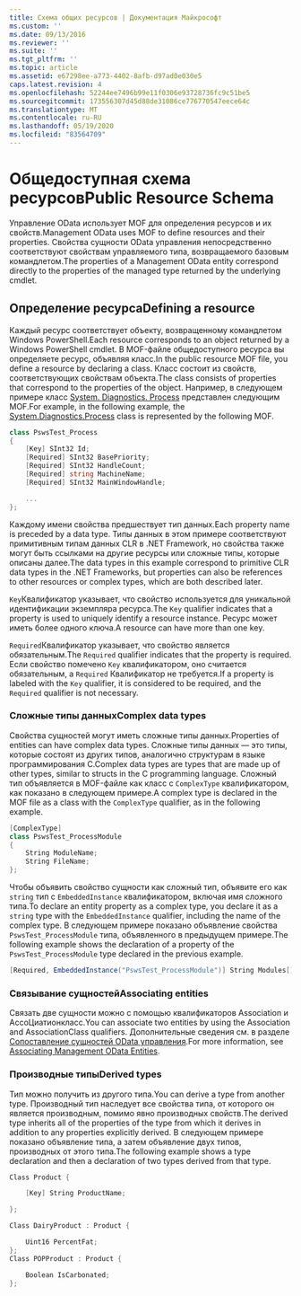 ```yaml
---
title: Схема общих ресурсов | Документация Майкрософт
ms.custom: ''
ms.date: 09/13/2016
ms.reviewer: ''
ms.suite: ''
ms.tgt_pltfrm: ''
ms.topic: article
ms.assetid: e67298ee-a773-4402-8afb-d97ad0e030e5
caps.latest.revision: 4
ms.openlocfilehash: 52244ee7496b99e11f0306e93728736fc9c51be5
ms.sourcegitcommit: 173556307d45d88de31086ce776770547eece64c
ms.translationtype: MT
ms.contentlocale: ru-RU
ms.lasthandoff: 05/19/2020
ms.locfileid: "83564709"
---
```

# <a name="public-resource-schema"></a><span data-ttu-id="3a8ee-102">Общедоступная схема ресурсов</span><span class="sxs-lookup"><span data-stu-id="3a8ee-102">Public Resource Schema</span></span>

<span data-ttu-id="3a8ee-103">Управление OData использует MOF для определения ресурсов и их свойств.</span><span class="sxs-lookup"><span data-stu-id="3a8ee-103">Management OData uses MOF to define resources and their properties.</span></span> <span data-ttu-id="3a8ee-104">Свойства сущности OData управления непосредственно соответствуют свойствам управляемого типа, возвращаемого базовым командлетом.</span><span class="sxs-lookup"><span data-stu-id="3a8ee-104">The properties of a Management OData entity correspond directly to the properties of the managed type returned by the underlying cmdlet.</span></span>

## <a name="defining-a-resource"></a><span data-ttu-id="3a8ee-105">Определение ресурса</span><span class="sxs-lookup"><span data-stu-id="3a8ee-105">Defining a resource</span></span>

<span data-ttu-id="3a8ee-106">Каждый ресурс соответствует объекту, возвращенному командлетом Windows PowerShell.</span><span class="sxs-lookup"><span data-stu-id="3a8ee-106">Each resource corresponds to an object returned by a Windows PowerShell cmdlet.</span></span> <span data-ttu-id="3a8ee-107">В MOF-файле общедоступного ресурса вы определяете ресурс, объявляя класс.</span><span class="sxs-lookup"><span data-stu-id="3a8ee-107">In the public resource MOF file, you define a resource by declaring a class.</span></span> <span data-ttu-id="3a8ee-108">Класс состоит из свойств, соответствующих свойствам объекта.</span><span class="sxs-lookup"><span data-stu-id="3a8ee-108">The class consists of properties that correspond to the properties of the object.</span></span> <span data-ttu-id="3a8ee-109">Например, в следующем примере класс [System. Diagnostics. Process](/dotnet/api/System.Diagnostics.Process) представлен следующим MOF.</span><span class="sxs-lookup"><span data-stu-id="3a8ee-109">For example, in the following example, the [System.Diagnostics.Process](/dotnet/api/System.Diagnostics.Process) class is represented by the following MOF.</span></span>

```csharp
class PswsTest_Process
{
    [Key] SInt32 Id;
    [Required] SInt32 BasePriority;
    [Required] SInt32 HandleCount;
    [Required] string MachineName;
    [Required] SInt32 MainWindowHandle;

    ...
};
```

<span data-ttu-id="3a8ee-110">Каждому имени свойства предшествует тип данных.</span><span class="sxs-lookup"><span data-stu-id="3a8ee-110">Each property name is preceded by a data type.</span></span> <span data-ttu-id="3a8ee-111">Типы данных в этом примере соответствуют примитивным типам данных CLR в .NET Framework, но свойства также могут быть ссылками на другие ресурсы или сложные типы, которые описаны далее.</span><span class="sxs-lookup"><span data-stu-id="3a8ee-111">The data types in this example correspond to primitive CLR data types in the .NET Frameworks, but properties can also be references to other resources or complex types, which are both described later.</span></span>

<span data-ttu-id="3a8ee-112">`Key`Квалификатор указывает, что свойство используется для уникальной идентификации экземпляра ресурса.</span><span class="sxs-lookup"><span data-stu-id="3a8ee-112">The `Key` qualifier indicates that a property is used to uniquely identify a resource instance.</span></span> <span data-ttu-id="3a8ee-113">Ресурс может иметь более одного ключа.</span><span class="sxs-lookup"><span data-stu-id="3a8ee-113">A resource can have more than one key.</span></span>

<span data-ttu-id="3a8ee-114">`Required`Квалификатор указывает, что свойство является обязательным.</span><span class="sxs-lookup"><span data-stu-id="3a8ee-114">The `Required` qualifier indicates that the property is required.</span></span> <span data-ttu-id="3a8ee-115">Если свойство помечено `Key` квалификатором, оно считается обязательным, а `Required` Квалификатор не требуется.</span><span class="sxs-lookup"><span data-stu-id="3a8ee-115">If a property is labeled with the `Key` qualifier, it is considered to be required, and the `Required` qualifier is not necessary.</span></span>

### <a name="complex-data-types"></a><span data-ttu-id="3a8ee-116">Сложные типы данных</span><span class="sxs-lookup"><span data-stu-id="3a8ee-116">Complex data types</span></span>

<span data-ttu-id="3a8ee-117">Свойства сущностей могут иметь сложные типы данных.</span><span class="sxs-lookup"><span data-stu-id="3a8ee-117">Properties of entities can have complex data types.</span></span> <span data-ttu-id="3a8ee-118">Сложные типы данных — это типы, которые состоят из других типов, аналогично структурам в языке программирования C.</span><span class="sxs-lookup"><span data-stu-id="3a8ee-118">Complex data types are types that are made up of other types, similar to structs in the C programming language.</span></span> <span data-ttu-id="3a8ee-119">Сложный тип объявляется в MOF-файле как класс с `ComplexType` квалификатором, как показано в следующем примере.</span><span class="sxs-lookup"><span data-stu-id="3a8ee-119">A complex type is declared in the MOF file as a class with the `ComplexType` qualifier, as in the following example.</span></span>

```csharp
[ComplexType]
class PswsTest_ProcessModule
{
    String ModuleName;
    String FileName;
};
```

<span data-ttu-id="3a8ee-120">Чтобы объявить свойство сущности как сложный тип, объявите его как `string` тип с `EmbeddedInstance` квалификатором, включая имя сложного типа.</span><span class="sxs-lookup"><span data-stu-id="3a8ee-120">To declare an entity property as a complex type, you declare it as a `string` type with the `EmbeddedInstance` qualifier, including the name of the complex type.</span></span> <span data-ttu-id="3a8ee-121">В следующем примере показано объявление свойства `PswsTest_ProcessModule` типа, объявленного в предыдущем примере.</span><span class="sxs-lookup"><span data-stu-id="3a8ee-121">The following example shows the declaration of a property of the `PswsTest_ProcessModule` type declared in the previous example.</span></span>

```csharp
[Required, EmbeddedInstance("PswsTest_ProcessModule")] String Modules[];
```

### <a name="associating-entities"></a><span data-ttu-id="3a8ee-122">Связывание сущностей</span><span class="sxs-lookup"><span data-stu-id="3a8ee-122">Associating entities</span></span>

<span data-ttu-id="3a8ee-123">Связать две сущности можно с помощью квалификаторов Association и АссоЦиатионкласс.</span><span class="sxs-lookup"><span data-stu-id="3a8ee-123">You can associate two entities by using the Association and AssociationClass qualifiers.</span></span> <span data-ttu-id="3a8ee-124">Дополнительные сведения см. в разделе [Сопоставление сущностей OData управления](./associating-management-odata-entities.md).</span><span class="sxs-lookup"><span data-stu-id="3a8ee-124">For more information, see [Associating Management OData Entities](./associating-management-odata-entities.md).</span></span>

### <a name="derived-types"></a><span data-ttu-id="3a8ee-125">Производные типы</span><span class="sxs-lookup"><span data-stu-id="3a8ee-125">Derived types</span></span>

<span data-ttu-id="3a8ee-126">Тип можно получить из другого типа.</span><span class="sxs-lookup"><span data-stu-id="3a8ee-126">You can derive a type from another type.</span></span> <span data-ttu-id="3a8ee-127">Производный тип наследует все свойства типа, от которого он является производным, помимо явно производных свойств.</span><span class="sxs-lookup"><span data-stu-id="3a8ee-127">The derived type inherits all of the properties of the type from which it derives in addition to any properties explicitly derived.</span></span> <span data-ttu-id="3a8ee-128">В следующем примере показано объявление типа, а затем объявление двух типов, производных от этого типа.</span><span class="sxs-lookup"><span data-stu-id="3a8ee-128">The following example shows a type declaration and then a declaration of two types derived from that type.</span></span>

```csharp
Class Product {

    [Key] String ProductName;

};

Class DairyProduct : Product {

    Uint16 PercentFat;
};
Class POPProduct : Product {

    Boolean IsCarbonated;
};
```
